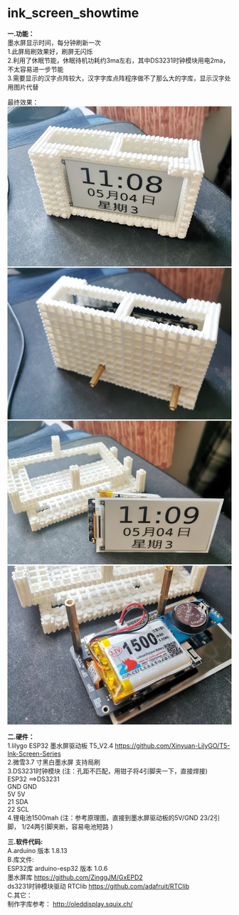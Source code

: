 # ink_screen_showtime

<b>一.功能：</b><br/>
墨水屏显示时间，每分钟刷新一次<br/>
1.此屏局刷效果好，刷屏无闪烁<br/>
2.利用了休眠节能，休眠待机功耗约3ma左右，其中DS3231时钟模块用电2ma，不太容易进一步节能<br/>
3.需要显示的汉字点阵较大，汉字字库点阵程序做不了那么大的字库，显示汉字处用图片代替<br/>

最终效果：<br/>
  <img src= 'https://github.com/lixy123/ink_screen_showtime/blob/main/time1.jpg?raw=true' /> <br/>
  <img src= 'https://github.com/lixy123/ink_screen_showtime/blob/main/time2.jpg?raw=true' /> <br/>
  <img src= 'https://github.com/lixy123/ink_screen_showtime/blob/main/time3.jpg?raw=true' /> <br/>
  <img src= 'https://github.com/lixy123/ink_screen_showtime/blob/main/time4.jpg?raw=true' /> <br/>
  
<b>二.硬件：</b><br/>
1.lilygo ESP32 墨水屏驱动板 T5_V2.4 https://github.com/Xinyuan-LilyGO/T5-Ink-Screen-Series <br/>
2.微雪3.7 寸黑白墨水屏 支持局刷 <br/>
3.DS3231时钟模块 (注：孔距不匹配，用钳子将4引脚夹一下，直接焊接) <br/>
  ESP32 ==>DS3231<br/>
  GND GND<br/>
  5V 5V<br/>
  21 SDA<br/>
  22 SCL<br/>
4.锂电池1500mah (注：参考原理图，直接到墨水屏驱动板的5V/GND 23/2引脚， 1/24两引脚夹断，容易电池短路 )<br/>

<b>三.软件代码:</b><br/>
A.arduino 版本 1.8.13<br/>
B.库文件:<br/>
ESP32库 arduino-esp32 版本 1.0.6<br/>
墨水屏库 https://github.com/ZinggJM/GxEPD2 <br/>
ds3231时钟模块驱动 RTClib https://github.com/adafruit/RTClib <br/>
C.其它：<br/>
制作字库参考： http://oleddisplay.squix.ch/<br/>

